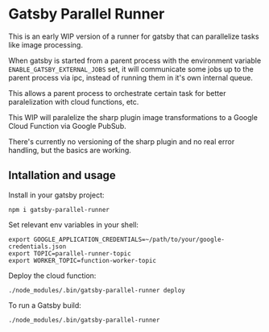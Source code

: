 # Gatsby Parallel Runner

This is an early WIP version of a runner for gatsby that can parallelize tasks like image processing.

When gatsby is started from a parent process with the environment variable `ENABLE_GATSBY_EXTERNAL_JOBS` set,
it will communicate some jobs up to the parent process via ipc, instead of running them in it's own internal
queue.

This allows a parent process to orchestrate certain task for better paralelization with cloud functions, etc.

This WIP will paralelize the sharp plugin image transformations to a Google Cloud Function via Google PubSub.

There's currently no versioning of the sharp plugin and no real error handling, but the basics are working.

## Intallation and usage

Install in your gatsby project:

```
npm i gatsby-parallel-runner
```


Set relevant env variables in your shell:

```
export GOOGLE_APPLICATION_CREDENTIALS=~/path/to/your/google-credentials.json
export TOPIC=parallel-runner-topic
export WORKER_TOPIC=function-worker-topic
```

Deploy the cloud function:

```
./node_modules/.bin/gatsby-parallel-runner deploy

```

To run a Gatsby build:

```
./node_modules/.bin/gatsby-parallel-runner
```
